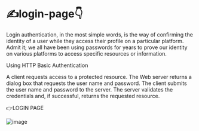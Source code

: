 # ✍login-page👇

Login authentication, in the most simple words, is the way of confirming the identity of a user while they access their profile on a particular platform. Admit it; we all have been using passwords for years to prove our identity on various platforms to access specific resources or information.


Using HTTP Basic Authentication

A client requests access to a protected resource. The Web server returns a dialog box that requests the user name and password. The client submits the user name and password to the server. The server validates the credentials and, if successful, returns the requested resource.

👉LOGIN PAGE

![image](https://user-images.githubusercontent.com/108079647/189525487-9676c85d-6af8-4f39-baa2-ad4f81213b5f.png)
